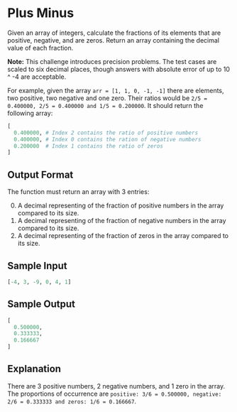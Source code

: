 # Plus Minus

Given an array of integers, calculate the fractions of its elements that are positive, negative, and are zeros. Return an array containing the decimal value of each fraction.

**Note:** This challenge introduces precision problems. The test cases are scaled to six decimal places, though answers with absolute error of up to 10 ^ -4 are acceptable.

For example, given the array ```arr = [1, 1, 0, -1, -1]``` there are  elements, two positive, two negative and one zero. Their ratios would be ```2/5 = 0.400000, 2/5 = 0.400000 and 1/5 = 0.200000```. It should return the following array:

```python
[
  0.400000, # Index 2 contains the ratio of positive numbers
  0.400000, # Index 0 contains the ration of negative numbers
  0.200000  # Index 1 contains the ratio of zeros
]
```

## Output Format

The function must return an array with 3 entries:

0. A decimal representing of the fraction of positive numbers in the array compared to its size.
1. A decimal representing of the fraction of negative numbers in the array compared to its size.
2. A decimal representing of the fraction of zeros in the array compared to its size.

## Sample Input
```python
[-4, 3, -9, 0, 4, 1]
```

## Sample Output
```python
[
  0.500000,
  0.333333,
  0.166667
]
```

## Explanation

There are 3 positive numbers, 2 negative numbers, and 1 zero in the array. 
The proportions of occurrence are ```positive: 3/6 = 0.500000, negative: 2/6 = 0.333333 and zeros: 1/6 = 0.166667```.